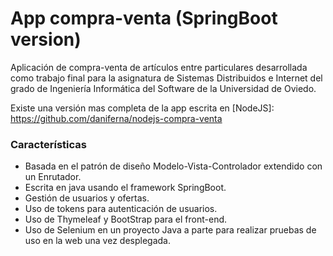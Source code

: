 # App compra-venta (SpringBoot version)
Aplicación de compra-venta de artículos entre particulares desarrollada como trabajo final para la asignatura de Sistemas Distribuidos e Internet del grado de Ingeniería Informática del Software de la Universidad de Oviedo.

Existe una versión mas completa de la app escrita en [NodeJS]: https://github.com/daniferna/nodejs-compra-venta

### Características
- Basada en el patrón de diseño Modelo-Vista-Controlador extendido con un Enrutador.
- Escrita en java usando el framework SpringBoot.
- Gestión de usuarios y ofertas.
- Uso de tokens para autenticación de usuarios.
- Uso de Thymeleaf y BootStrap para el front-end.
- Uso de Selenium en un proyecto Java a parte para realizar pruebas de uso en la web una vez desplegada.
